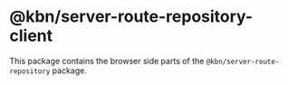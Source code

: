 # @kbn/server-route-repository-client

This package contains the browser side parts of the `@kbn/server-route-repository` package.
